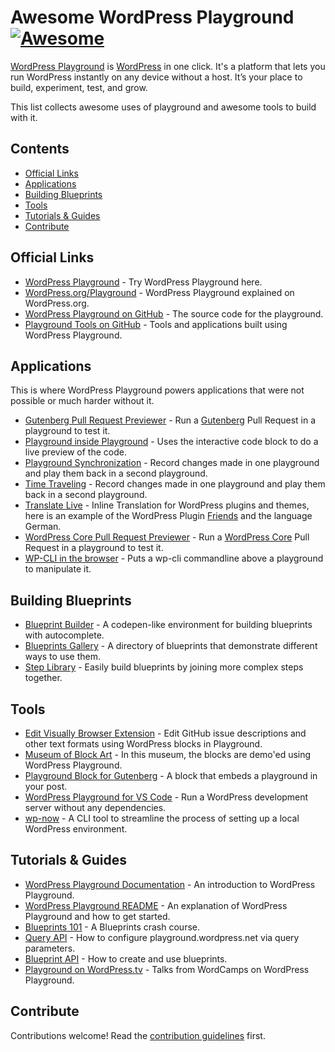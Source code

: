 # Awesome WordPress Playground [![Awesome](https://awesome.re/badge.svg)](https://awesome.re)

[WordPress Playground](https://wordpress.org/playground/) is [WordPress](https://wordpress.org/) in one click. It's a platform that lets you run WordPress instantly on any device without a host. It’s your place to build, experiment, test, and grow.

This list collects awesome uses of playground and awesome tools to build with it.

## Contents

- [Official Links](#official-links)
- [Applications](#applications)
- [Building Blueprints](#building-blueprints)
- [Tools](#tools)
- [Tutorials & Guides](#tutorials--guides)
- [Contribute](#contribute)


## Official Links

- [WordPress Playground](https://playground.wordpress.net/) - Try WordPress Playground here.
- [WordPress.org/Playground](https://wordpress.org/playground/) - WordPress Playground explained on WordPress.org.
- [WordPress Playground on GitHub](https://github.com/WordPress/wordpress-playground) - The source code for the playground.
- [Playground Tools on GitHub](https://github.com/WordPress/playground-tools) - Tools and applications built using WordPress Playground.

## Applications

This is where WordPress Playground powers applications that were not possible or much harder without it.

- [Gutenberg Pull Request Previewer](https://playground.wordpress.net/wordpress.html) - Run a [Gutenberg](https://github.com/WordPress/gutenberg/) Pull Request in a playground to test it.
- [Playground inside Playground](https://playground.wordpress.net/#{%22landingPage%22:%22/wp-admin/post.php?post=1&action=edit%22,%22steps%22:[{%22step%22:%22login%22},{%22step%22:%22installPlugin%22,%22pluginZipFile%22:{%22resource%22:%22wordpress.org/plugins%22,%22slug%22:%22interactive-code-block%22}},{%22step%22:%22writeFile%22,%22path%22:%22/wordpress/post.txt%22,%22data%22:%22%3C!--%20wp:wordpress-playground/playground%20{\%22codeEditor\%22:true,\%22files\%22:[{\%22name\%22:\%22index.php\%22,\%22contents\%22:\%22%3C?php\\\\n/**\\\\n%20*%20Plugin%20Name:%20A%20WordPress%20plugin\\\\n%20*/\\\\nadd_action('init',%20function()%20{\\\\n%20%20update_option('blogname',%20'This%20is%20a%20Playground%20demo!');\\\\n});\%22}]}%20/--%3E%22},{%22step%22:%22runPHP%22,%22code%22:%22%3C?php%20require%20'/wordpress/wp-load.php';%20kses_remove_filters();%20wp_update_post(['ID'=%3E1,'post_title'%20=%3E%20'Playground%20Plugin%20Editor',%20'post_content'=%3Efile_get_contents('/wordpress/post.txt')]);%22}]}) - Uses the interactive code block to do a live preview of the code.
- [Playground Synchronization](https://playground.wordpress.net/demos/time-traveling.html) - Record changes made in one playground and play them back in a second playground.
- [Time Traveling](https://playground.wordpress.net/demos/time-traveling.html) - Record changes made in one playground and play them back in a second playground.
- [Translate Live](https://translate.wordpress.org/projects/wp-plugins/friends/dev/de/default/playground/) - Inline Translation for WordPress plugins and themes, here is an example of the WordPress Plugin [Friends](https://wordpress.org/plugins/friends/) and the language German.
- [WordPress Core Pull Request Previewer](https://playground.wordpress.net/wordpress.html) - Run a [WordPress Core](https://github.com/WordPress/wordpress-develop/) Pull Request in a playground to test it.
- [WP-CLI in the browser](https://playground.wordpress.net/demos/wp-cli.html) - Puts a wp-cli commandline above a playground to manipulate it.

## Building Blueprints

- [Blueprint Builder](https://playground.wordpress.net/builder/builder.html) - A codepen-like environment for building blueprints with autocomplete.
- [Blueprints Gallery](https://github.com/WordPress/blueprints/blob/trunk/GALLERY.md) - A directory of blueprints that demonstrate different ways to use them.
- [Step Library](https://akirk.github.io/playground-step-library/) - Easily build blueprints by joining more complex steps together.

## Tools

- [Edit Visually Browser Extension](https://github.com/WordPress/playground-tools/tree/trunk/packages/edit-visually-browser-extension) - Edit GitHub issue descriptions and other text formats using WordPress blocks in Playground.
- [Museum of Block Art](https://block-museum.com/) - In this museum, the blocks are demo'ed using WordPress Playground.
- [Playground Block for Gutenberg](https://wordpress.org/plugins/interactive-code-block/) - A block that embeds a playground in your post.
- [WordPress Playground for VS Code](https://marketplace.visualstudio.com/items?itemName=WordPressPlayground.wordpress-playground) - Run a WordPress development server without any dependencies.
- [wp-now](https://www.npmjs.com/package/@wp-now/wp-now) - A CLI tool to streamline the process of setting up a local WordPress environment.

## Tutorials & Guides

- [WordPress Playground Documentation](https://wordpress.github.io/wordpress-playground/) - An introduction to WordPress Playground.
- [WordPress Playground README](https://github.com/WordPress/wordpress-playground?#wordpress-playground-and-php-wasm-webassembly) - An explanation of WordPress Playground and how to get started.
- [Blueprints 101](https://github.com/WordPress/blueprints/blob/blueprints-crash-course/docs/index.md) - A Blueprints crash course.
- [Query API](https://wordpress.github.io/wordpress-playground/query-api/) - How to configure playground.wordpress.net via query parameters.
- [Blueprint API](https://wordpress.github.io/wordpress-playground/blueprints-api/index) - How to create and use blueprints.
- [Playground on WordPress.tv](https://wordpress.tv/tag/wordpress-playground/) - Talks from WordCamps on WordPress Playground.

## Contribute

Contributions welcome! Read the [contribution guidelines](contributing.md) first.
